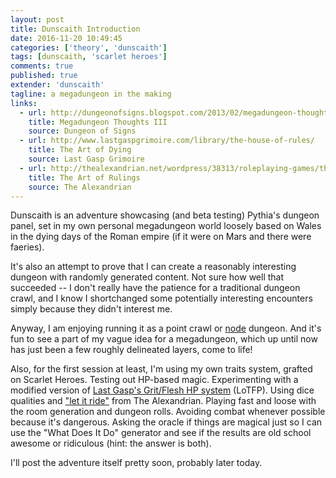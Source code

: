 ```yaml
---
layout: post
title: Dunscaith Introduction
date: 2016-11-20 10:49:45
categories: ['theory', 'dunscaith']
tags: [dunscaith, 'scarlet heroes']
comments: true
published: true
extender: 'dunscaith'
tagline: a megadungeon in the making
links:
  - url: http://dungeonofsigns.blogspot.com/2013/02/megadungeon-thoughts-part-iii.html
    title: Megadungeon Thoughts III
    source: Dungeon of Signs
  - url: http://www.lastgaspgrimoire.com/library/the-house-of-rules/
    title: The Art of Dying
    source: Last Gasp Grimoire
  - url: http://thealexandrian.net/wordpress/38313/roleplaying-games/the-art-of-rulings-part-8-let-it-ride
    title: The Art of Rulings
    source: The Alexandrian
---
```


Dunscaith is an adventure showcasing (and beta testing) Pythia's dungeon panel, set in my own personal megadungeon world loosely based on Wales in the dying days of the Roman empire (if it were on Mars and there were faeries).

It's also an attempt to prove that I can create a reasonably interesting dungeon with randomly generated content.<!--more--> Not sure how well that succeeded -- I don't really have the patience for a traditional dungeon crawl, and I know I shortchanged some potentially interesting encounters simply because they didn't interest me.

Anyway, I am enjoying running it as a point crawl or [node](http://dungeonofsigns.blogspot.com/2013/02/megadungeon-thoughts-part-iii.html) dungeon. And it's fun to see a part of my vague idea for a megadungeon, which up until now has just been a few roughly delineated layers, come to life!

Also, for the first session at least, I'm using my own traits system, grafted on Scarlet Heroes. Testing out HP-based magic. Experimenting with a modified version of [Last Gasp's Grit/Flesh HP system](http://www.lastgaspgrimoire.com/library/the-house-of-rules/) (LoTFP). Using dice qualities and ["let it ride"](http://thealexandrian.net/wordpress/38313/roleplaying-games/the-art-of-rulings-part-8-let-it-ride) from The Alexandrian. Playing fast and loose with the room generation and dungeon rolls. Avoiding combat whenever possible because it's dangerous. Asking the oracle if things are magical just so I can use the "What Does It Do" generator and see if the results are old school awesome or ridiculous (hint: the answer is both).

I'll post the adventure itself pretty soon, probably later today.
